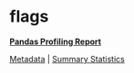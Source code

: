 # flags

[**Pandas Profiling Report**](../docs_sources/profile/flags.html)

[Metadata](metadata.yaml) | [Summary Statistics](summary_stats.csv)


